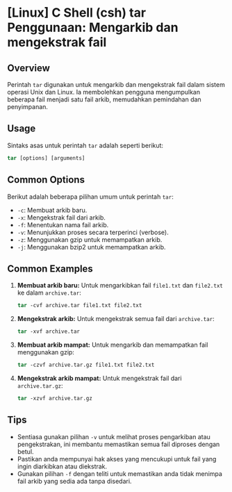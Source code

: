 # [Linux] C Shell (csh) tar Penggunaan: Mengarkib dan mengekstrak fail

## Overview
Perintah `tar` digunakan untuk mengarkib dan mengekstrak fail dalam sistem operasi Unix dan Linux. Ia membolehkan pengguna mengumpulkan beberapa fail menjadi satu fail arkib, memudahkan pemindahan dan penyimpanan.

## Usage
Sintaks asas untuk perintah `tar` adalah seperti berikut:

```csh
tar [options] [arguments]
```

## Common Options
Berikut adalah beberapa pilihan umum untuk perintah `tar`:

- `-c`: Membuat arkib baru.
- `-x`: Mengekstrak fail dari arkib.
- `-f`: Menentukan nama fail arkib.
- `-v`: Menunjukkan proses secara terperinci (verbose).
- `-z`: Menggunakan gzip untuk memampatkan arkib.
- `-j`: Menggunakan bzip2 untuk memampatkan arkib.

## Common Examples

1. **Membuat arkib baru:**
   Untuk mengarkibkan fail `file1.txt` dan `file2.txt` ke dalam `archive.tar`:
   ```csh
   tar -cvf archive.tar file1.txt file2.txt
   ```

2. **Mengekstrak arkib:**
   Untuk mengekstrak semua fail dari `archive.tar`:
   ```csh
   tar -xvf archive.tar
   ```

3. **Membuat arkib mampat:**
   Untuk mengarkib dan memampatkan fail menggunakan gzip:
   ```csh
   tar -czvf archive.tar.gz file1.txt file2.txt
   ```

4. **Mengekstrak arkib mampat:**
   Untuk mengekstrak fail dari `archive.tar.gz`:
   ```csh
   tar -xzvf archive.tar.gz
   ```

## Tips
- Sentiasa gunakan pilihan `-v` untuk melihat proses pengarkiban atau pengekstrakan, ini membantu memastikan semua fail diproses dengan betul.
- Pastikan anda mempunyai hak akses yang mencukupi untuk fail yang ingin diarkibkan atau diekstrak.
- Gunakan pilihan `-f` dengan teliti untuk memastikan anda tidak menimpa fail arkib yang sedia ada tanpa disedari.